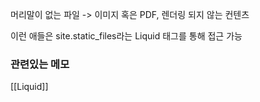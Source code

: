 ---
---

머리말이 없는 파일 -> 이미지 혹은 PDF, 렌더링 되지 않는 컨텐츠 

이런 애들은 site.static_files라는 Liquid 태그를 통해 접근 가능 

### 관련있는 메모 
[[Liquid]]